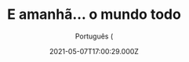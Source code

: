 ---
id: '7ec425fb-7a58-46f9-9202-ebdc9263fb20'
type: 'movie' # Filme, Série, Anime
title: "E amanhã... o mundo todo"
synopsis: ["Luisa é uma dedicada estudante de direito, e militante, no primeiro semestre da faculdade. Quando se une a outros alunos para lutar contra o fascismo, a situação fica bastante complicada, tendo ela que decidir se vale a pena prosseguir com sua luta, colocando em risco sua família e amigos.",
]
originalTitle: "Und morgen die ganze Welt"
date: '2021-05-07T17:00:29.000Z'
update: '2021-05-07T17:00:29.000Z'
releaseDate: '2020-10-29T03:00:00.000Z'
imdb:
  rating: '6.2' # 8.5
  id: '' # tt0470752
duration: '1h 51 min'
trailer:
  urls: [
    'q4LqpjX4hy8',
  ]
tags: ['1080p']
genre: ['Crime', 'Drama', 'Romance'] #
quality: 'WEB-DL' # BluRay, WEB-DL, HDTV, WEB-DL4K, WEB-DLe
format: 'MKV' # MKV, MP4, TS
audio: 'Português, Alemão' # Dublado, Legendado, Dual Audio, Dub & Leg
subtitle: 'Português (' # Português, inglês,
size: '3 GB' # 4.8 GB
audioQuality: 10
videoQuality: 10
directors: []
#  - name: 'Lana Wachowski'
#    image: ''
#  - name: 'Lilly Wachowski'
#    image: ''
cast: []
#  - name: 'Keanu Reeves'
#    image: ''
#    characterName: 'Neo'
writers: []
#  - name: ''
#    image: ''
maturityRating:
  age: '' # L , 10, 12, 14, 16, 18
  topics: [''] # Violence, Illegal drugs, Inappropriate Language, Legal Drugs, Sexual Content, Extreme Violence
###########################################
download:
  
  - url: 'magnet:?xt=urn:btih:e4ea7cb2bae2e7b5e64df2c7f701db170709456e&dn=E_amanha.o_mundo_todo.2021.1080p.WEB-DL.5.1.DUAL.COMANDO.TO&tr=udp%3a%2f%2fpublic.popcorn-tracker.org%3a6969%2fannounce&tr=udp%3a%2f%2ftracker.internetwarriors.net%3a1337%2fannounce&tr=udp%3a%2f%2ftracker.opentrackr.org%3a1337%2fannounce&tr=udp%3a%2f%2fexodus.desync.com%3a6969%2fannounce&tr=udp%3a%2f%2fretracker.lanta-net.ru%3a2710%2fannounce&tr=udp%3a%2f%2fopen.stealth.si%3a80%2fannounce&tr=udp%3a%2f%2fwww.torrent.eu.org%3a451%2fannounce&tr=udp%3a%2f%2fopentracker.i2p.rocks%3a6969%2fannounce&tr=http%3a%2f%2ftracker.opentrackr.org%3a1337%2fannounce&tr=udp%3a%2f%2f3rt.tace.ru%3a60889%2fannounce'
    resolution: '1080p' # 720p, 1080p, 4K,
    audio: 'Dual Áudio' # Dublado, Legendado, Dual Audio
    size: '' # 4.8 GB
    quality: '' # BluRay, WEB-DL
    format: '' # MKV
images:
  cover: '/assets/movies/e-amanha-o-mundo-todo.jpg'
  background: '/assets/movies/'
---